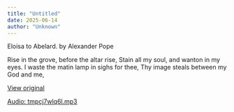 ```yaml
---
title: "Untitled"
date: 2025-06-14
author: "Unknown"
---
```


Eloisa to Abelard. by Alexander Pope

Rise in the grove, before the altar rise,
Stain all my soul, and wanton in my eyes.
I waste the matin lamp in sighs for thee,
Thy image steals between my God and me,

[View original](https://t.me/c/2696929880/328)


[Audio: tmpcj7wlq6l.mp3](files/tmpcj7wlq6l.mp3)